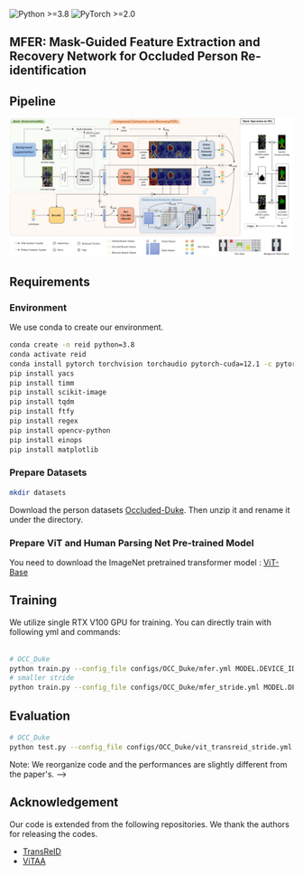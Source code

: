 ![Python >=3.8](https://img.shields.io/badge/Python->=3.8-yellow.svg)
![PyTorch >=2.0](https://img.shields.io/badge/PyTorch->=2.0-blue.svg)

## **MFER: Mask-Guided Feature Extraction and Recovery Network for Occluded Person Re-identification**

## Pipeline
![framework](figs/MFER_pipeline.png)

## Requirements

### Environment
We use conda to create our environment.
```bash
conda create -n reid python=3.8
conda activate reid
conda install pytorch torchvision torchaudio pytorch-cuda=12.1 -c pytorch -c nvidia
pip install yacs
pip install timm
pip install scikit-image
pip install tqdm
pip install ftfy
pip install regex
pip install opencv-python
pip install einops
pip install matplotlib
```

### Prepare Datasets

```bash
mkdir datasets
```

Download the person datasets [Occluded-Duke](https://github.com/lightas/Occluded-DukeMTMC-Dataset). Then unzip it and rename it under the directory.


### Prepare ViT and Human Parsing Net Pre-trained Model

You need to download the ImageNet pretrained transformer model : [ViT-Base](https://github.com/rwightman/pytorch-image-models/releases/download/v0.1-vitjx/jx_vit_base_p16_224-80ecf9dd.pth)

## Training

We utilize single RTX V100 GPU for training. You can directly train with following  yml and commands:

```bash

# OCC_Duke
python train.py --config_file configs/OCC_Duke/mfer.yml MODEL.DEVICE_ID "('0')"
# smaller stride
python train.py --config_file configs/OCC_Duke/mfer_stride.yml MODEL.DEVICE_ID "('0')"
```


## Evaluation

```bash
# OCC_Duke
python test.py --config_file configs/OCC_Duke/vit_transreid_stride.yml MODEL.DEVICE_ID "('0')" TEST.WEIGHT '../logs/occ_duke_vit_transreid_stride/transformer_120.pth'
```

<!-- ## Experiment results and logs

<!-- ![framework](figs/sota.png) -->

Note: We reorganize code and the performances are slightly different from the paper's. -->

## Acknowledgement

Our code is extended from the following repositories. We thank the authors for releasing the codes.

- [TransReID](https://github.com/damo-cv/TransReID)
- [ViTAA](https://github.com/Jarr0d/ViTAA)

